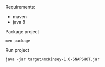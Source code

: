 Requirements:
 - maven
 - java 8

Package project 
```
mvn package
```
Run project
```
java -jar target/mcKinsey-1.0-SNAPSHOT.jar
```
